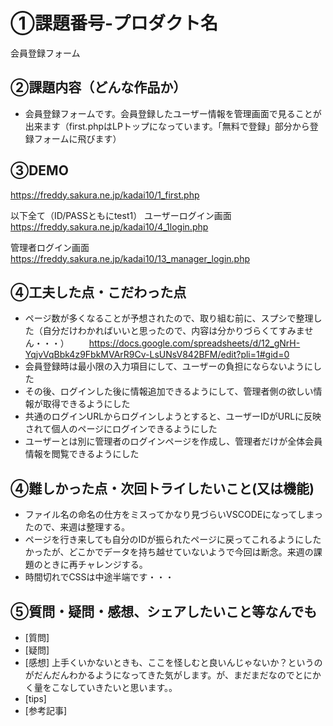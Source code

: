 # ①課題番号-プロダクト名
会員登録フォーム

## ②課題内容（どんな作品か）
- 会員登録フォームです。会員登録したユーザー情報を管理画面で見ることが出来ます（first.phpはLPトップになっています。「無料で登録」部分から登録フォームに飛びます）

## ③DEMO
https://freddy.sakura.ne.jp/kadai10/1_first.php

以下全て（ID/PASSともにtest1）
ユーザーログイン画面
https://freddy.sakura.ne.jp/kadai10/4_1login.php

管理者ログイン画面
https://freddy.sakura.ne.jp/kadai10/13_manager_login.php

## ④工夫した点・こだわった点
- ページ数が多くなることが予想されたので、取り組む前に、スプシで整理した（自分だけわかればいいと思ったので、内容は分かりづらくてすみません・・・）
　　https://docs.google.com/spreadsheets/d/12_gNrH-YqjvVqBbk4z9FbkMVArR9Cv-LsUNsV842BFM/edit?pli=1#gid=0
- 会員登録時は最小限の入力項目にして、ユーザーの負担にならないようにした
- その後、ログインした後に情報追加できるようにして、管理者側の欲しい情報が取得できるようにした
- 共通のログインURLからログインしようとすると、ユーザーIDがURLに反映されて個人のページにログインできるようにした
- ユーザーとは別に管理者のログインページを作成し、管理者だけが全体会員情報を閲覧できるようにした

## ④難しかった点・次回トライしたいこと(又は機能)
- ファイル名の命名の仕方をミスってかなり見づらいVSCODEになってしまったので、来週は整理する。
- ページを行き来しても自分のIDが振られたページに戻ってこれるようにしたかったが、どこかでデータを持ち越せていないようで今回は断念。来週の課題のときに再チャレンジする。
- 時間切れでCSSは中途半端です・・・

## ⑤質問・疑問・感想、シェアしたいこと等なんでも
- [質問]
- [疑問]
- [感想] 上手くいかないときも、ここを怪しむと良いんじゃないか？というのがだんだんわかるようになってきた気がします。が、まだまだなのでとにかく量をこなしていきたいと思います。。
- [tips]
- [参考記事]
